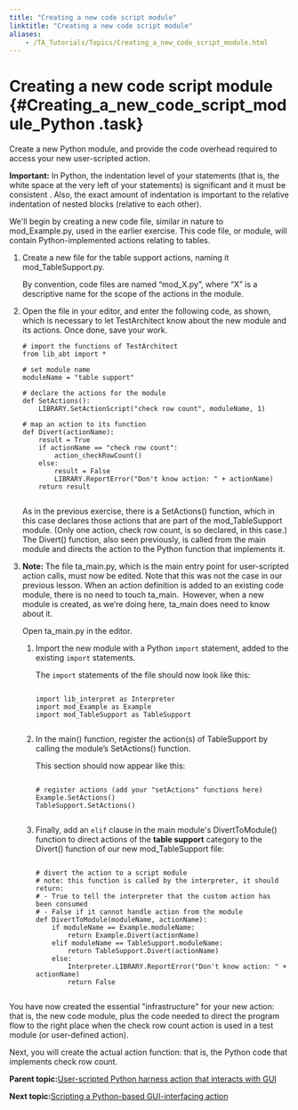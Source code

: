 ```yaml
--- 
title: "Creating a new code script module"
linktitle: "Creating a new code script module"
aliases: 
    - /TA_Tutorials/Topics/Creating_a_new_code_script_module.html
---
```

# Creating a new code script module {#Creating_a_new_code_script_module_Python .task}

Create a new Python module, and provide the code overhead required to access your new user-scripted action.

**Important:** In Python, the indentation level of your statements \(that is, the white space at the very left of your statements\) is significant and it must be consistent . Also, the exact amount of indentation is important to the relative indentation of nested blocks \(relative to each other\).

We'll begin by creating a new code file, similar in nature to mod\_Example.py, used in the earlier exercise. This code file, or module, will contain Python-implemented actions relating to tables.

1.  Create a new file for the table support actions, naming it mod\_TableSupport.py. 

    By convention, code files are named “mod\_X.py”, where “X” is a descriptive name for the scope of the actions in the module.

2.  Open the file in your editor, and enter the following code, as shown, which is necessary to let TestArchitect know about the new module and its actions. Once done, save your work.

    ```
    # import the functions of TestArchitect
    from lib_abt import *
                            
    # set module name
    moduleName = "table support"
                            
    # declare the actions for the module
    def SetActions():
        LIBRARY.SetActionScript("check row count", moduleName, 1)
    
    # map an action to its function
    def Divert(actionName):
        result = True
        if actionName == "check row count":
            action_checkRowCount()
        else:
            result = False
            LIBRARY.ReportError("Don't know action: " + actionName)        
        return result
                        
    ```

    As in the previous exercise, there is a SetActions\(\) function, which in this case declares those actions that are part of the mod\_TableSupport module. \(Only one action, check row count, is so declared, in this case.\) The Divert\(\) function, also seen previously, is called from the main module and directs the action to the Python function that implements it.

3.  **Note:** The file ta\_main.py, which is the main entry point for user-scripted action calls, must now be edited. Note that this was not the case in our previous lesson. When an action definition is added to an existing code module, there is no need to touch ta\_main.  However, when a new module is created, as we’re doing here, ta\_main does need to know about it.

    Open ta\_main.py in the editor.

    1.  Import the new module with a Python `import` statement, added to the existing `import` statements.

        The `import` statements of the file should now look like this:

        ```
        
        import lib_interpret as Interpreter
        import mod_Example as Example
        import mod_TableSupport as TableSupport
                                    
        ```

    2.  In the main\(\) function, register the action\(s\) of TableSupport by calling the module’s SetActions\(\) function.

        This section should now appear like this:

        ```
        
        # register actions (add your "setActions" functions here)
        Example.SetActions()
        TableSupport.SetActions()
                                
        ```

    3.  Finally, add an `elif` clause in the main module's DivertToModule\(\) function to direct actions of the **table support** category to the Divert\(\) function of our new mod\_TableSupport file:

        ```
        
        # divert the action to a script module
        # note: this function is called by the interpreter, it should return:
        # - True to tell the interpreter that the custom action has been consumed
        # - False if it cannot handle action from the module
        def DivertToModule(moduleName, actionName):
            if moduleName == Example.moduleName:
                return Example.Divert(actionName)
            elif moduleName == TableSupport.moduleName:
                return TableSupport.Divert(actionName)
            else:
                Interpreter.LIBRARY.ReportError("Don't know action: " + actionName)
                return False
                                    
        ```


You have now created the essential "infrastructure" for your new action: that is, the new code module, plus the code needed to direct the program flow to the right place when the check row count action is used in a test module \(or user-defined action\).

Next, you will create the actual action function: that is, the Python code that implements check row count.

**Parent topic:**[User-scripted Python harness action that interacts with GUI](../../TA_Tutorials/Topics/Creating_a_harness_action_that_interacts_with_a_GUI.html)

**Next topic:**[Scripting a Python-based GUI-interfacing action](../../TA_Tutorials/Topics/Scripting_a_GUI-interfacing_action.html)

